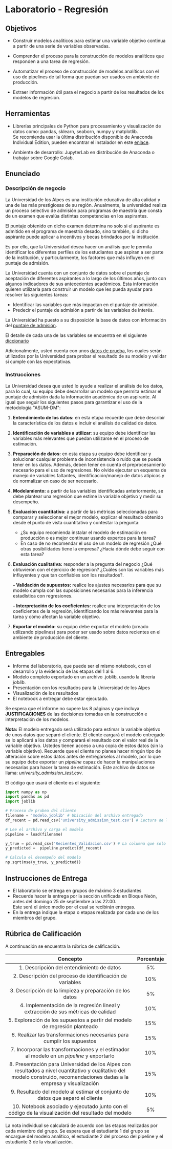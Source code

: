 # Laboratorio  - Regresión

## Objetivos

- Construir modelos analíticos para estimar una variable objetivo continua a partir de una serie de variables observadas.

- Comprender el proceso para la construcción de modelos analíticos que responden a una tarea de regresión.

- Automatizar el proceso de construcción de modelos analíticos con el uso de pipelines de tal forma que puedan ser usados en ambiente de producción.

- Extraer información útil para el negocio a partir de los resultados de los modelos de regresión.


## Herramientas

- Librerías principales de Python para procesamiento y visualización de datos como: pandas, sklearn, seaborn, numpy y matplotlib.  
    Se recomienda usar la última distribución disponible de Anaconda Individual Edition, pueden encontrar el instalador en este [enlace](https://www.anaconda.com/products/individual). 

- Ambiente de desarrollo: JupyterLab en distribución de Anaconda o trabajar sobre Google Colab.  

## Enunciado

### Descripción de negocio

La Universidad de los Alpes es una institución educativa de alta calidad y una de las más prestigiosas de su región. Anualmente, la universidad realiza un proceso selectivo de admisión para programas de maestría que consta de un examen que evalúa distintas competencias en los aspirantes.

El puntaje obtenido en dicho examen determina no solo si el aspirante es admitido en el programa de maestría desado, sino también, si dicho aspirante puede aplicar a incentivos y becas brindados por la institución.

Es por ello, que la Universidad desea hacer un análisis que le permita identificar los diferentes perfiles de los estudiantes que aspiran a ser parte de la institución, y particularmente, los factores que más influyen en el puntaje de admisión. 

La  Universidad cuenta con un conjunto de datos sobre el puntaje de aceptación de diferentes aspirantes a lo largo de los últimos años, junto con algunos indicadores de sus antecedentes académicos.
Esta información quieren utilizarla para construir un modelo que les pueda ayudar para resolver las siguientes tareas:

* Identificar las variables que más impactan en el puntaje de admisión.
* Predecir el puntaje de admisión a partir de las variables de interés.

La Universidad ha puesto a su disposición la base de datos con información del [puntaje de admisión](data/university_admission_train.csv).

El detalle de cada una de las variables se encuentra en el siguiente [diccionario](data/dictionary.md)

Adicionalmente, usted cuenta con unos [datos de prueba](data/university_admission_test.csv), los cuales serán utilizados por la Universidad para probar el resultado de su modelo y validar si cumple 
con las expectativas.


### Instrucciones 


La Universidad desea que usted lo ayude a realizar el análisis de los datos, para lo cual, su equipo debe desarrollar un modelo que permita estimar el puntaje de admisión dada la información académica de un aspirante. Al igual que seguir los siguientes pasos para garantizar el uso de la metodología "ASUM-DM":

1. **Entendimiento de los datos:** en esta etapa recuerde que debe describir la característica de los datos e incluir el análisis de calidad de datos.

2. **Identificación de variables a utilizar**: su equipo debe identificar las variables más relevantes que puedan utilizarse en el proceso de estimación. 

3. **Preparación de datos:** en esta etapa su equipo debe identificar y solucionar cualquier problema de inconsistencia o ruido que se pueda tener en los datos. Además, deben tener en cuenta el preprocesamiento necesario para el uso de regresiones. No olvide ejecutar un esquema de manejo de variables faltantes, identificación/manejo de datos atípicos y de normalizar en caso de ser necesario.

4. **Modelamiento:** a partir de las variables identificadas anteriormente, se debe plantear una regresión que estime la variable objetivo y medir su desempeño.

5. **Evaluación cuantitativa:** a partir de las métricas seleccionadas para comparar y seleccionar el mejor modelo, explicar el resultado obtenido desde el punto de vista cuantitativo y contestar la pregunta:
    * ¿Su equipo recomienda instalar el modelo de estimación en producción o es mejor continuar usando expertos para la tarea?
	* En caso de no recomendar el uso de un modelo de regresión ¿Qué otras posibilidades tiene la empresa? ¿Hacia dónde debe seguir con esta tarea?

6. **Evaluación cualitativa:** responder a la pregunta del negocio 	¿Qué obtuvieron con el ejercicio de regresión? ¿Cuáles son las variables más influyentes y que tan confiables son los resultados?.

      **- Validación de supuestos:** realice los ajustes necesarios para que su modelo cumpla con las suposiciones necesarias para la inferencia estadística con regresiones.

      **- Interpretación de los coeficientes:** realice una interpretación de los coeficientes de la regresión, identificando los más relevantes para la tarea y cómo afectan la variable objetivo.

7. **Exportar el modelo:** su equipo debe exportar el modelo (creado utilizando pipelines) para poder ser usado sobre datos recientes en el ambiente de producción del cliente.



## Entregables

* Informe del laboratorio, que puede ser el mismo notebook, con el desarrollo y la evidencia de las etapas del 1 al 6.
* Modelo completo exportado en un archivo .joblib, usando la librería *joblib*. 
* Presentación con los resultados para la Universidad de los Alpes
* Visualización de los resultados 
* El notebook a entregar debe estar ejecutado.
	
Se espera que el informe no supere las 8 páginas y que incluya **JUSTIFICACIONES** de las decisiones tomadas en la construcción e interpretación de los modelos.



**Nota:** 
El modelo entregado será utilizado para estimar la variable objetivo de unos datos que separó el cliente. 
El cliente cargará el modelo entregado se lo aplicará a los datos y comparará el resultado con el valor real de la variable  objetivo. 
Ustedes tienen acceso a una copia de estos datos (sin la variable objetivo). Recuerde que el cliente no planea hacer ningún tipo de alteración sobre estos datos antes de entregárselos al modelo, por lo que su equipo debe exportar un *pipeline* capaz de hacer la manipulaciones  necesarias para hacer la tarea de estimación. Este archivo de datos se llama: *university_admission_test.csv*.

El código que usará el cliente es el siguiente:

```python
import numpy as np
import pandas as pd
import joblib

# Proceso de prubea del cliente
filename = 'modelo.joblib' # Ubicación del archivo entregado
df_recent = pd.read_csv('university_admission_test.csv') # Lectura de los datos recientes

# Lee el archivo y carga el modelo
pipeline = load(filename)

y_true = pd.read_csv('Recientes_Validacion.csv') # La columna que solo el cliente tiene
y_predicted =  pipeline.predict(df_recent)

# Calcula el desempeño del modelo
np.sqrt(mse(y_true, y_predicted))

```


## Instrucciones de Entrega
- El laboratorio se entrega en grupos de máximo 3 estudiantes
- Recuerde hacer la entrega por la sección unificada en Bloque Neón, antes del domingo 25 de septiembre a las 22:00.   
  Este será el único medio por el cual se recibirán entregas.
- En la entrega indique la etapa o etapas realizada por cada uno de los miembros del grupo.

## Rúbrica de Calificación

A continuación se encuentra la rúbrica de calificación.


| Concepto | Porcentaje |
|:---:|:---:|
| 1. Descripción del entendimiento de datos  | 5% |
| 2. Descripción del proceso de identificación de variables | 10% |
| 3. Descripción de la limpieza y preparación de los datos  | 5% |
| 4. Implementación de la regresión lineal y extracción de sus métricas de calidad  | 10% |
| 5. Exploración de los supuestos a partir del modelo de regresión planteado | 15% |
| 6. Realizar las transformaciones necesarias  para cumplir los supuestos | 15% |
| 7. Incorporar las transformaciones y el estimador al modelo en un *pipeline* y exportarlo | 10% |
| 8. Presentación para Universidad de los Alpes con resultados a nivel cuantitativo y cualitativo del modelo construido, recomendaciones dadas a la empresa y visualización | 15% |
| 9. Resultado del modelo al estimar el conjunto de datos que separó el cliente | 10% |
| 10. Notebook asociado y ejecutado junto con el código de la visualización del resultado del modelo| 5% |

La nota individual se calculará de acuerdo con las etapas realizadas por cada miembro del grupo. Se espera que el estudiante 1 del grupo se encargue del modelo analítico, el estudiante 2 del proceso del pipeline y el estudiante 3 de la visualización.

